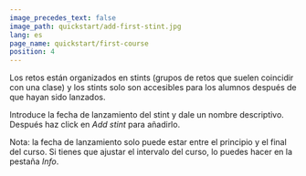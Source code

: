 ```yaml
---
image_precedes_text: false
image_path: quickstart/add-first-stint.jpg
lang: es
page_name: quickstart/first-course
position: 4
---
```


Los retos están organizados en stints (grupos de retos que suelen coincidir con una clase) y los stints solo son accesibles para los alumnos después de que hayan sido lanzados.

Introduce la fecha de lanzamiento del stint y dale un nombre descriptivo.
Después haz click en *Add stint* para añadirlo.

Nota: la fecha de lanzamiento solo puede estar entre el principio y el final del curso.
Si tienes que ajustar el intervalo del curso, lo puedes hacer en la pestaña *Info*.
